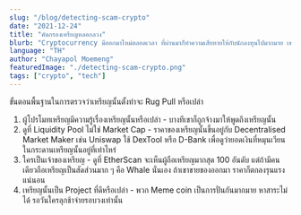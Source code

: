 ```yaml
---
slug: "/blog/detecting-scam-crypto"
date: "2021-12-24"
title: "คัดกรองเหรียญหลอกลวง"
blurb: "Cryptocurrency มีออกมาใหม่ตลอดเวลา ที่ผ่านมาก็ทำความเสียหายให้กับนักลงทุนไปมากมาย เพราะเหรียญที่ออกมาโฆษณาว่ามีอนาคต และ ถูกปั่นกระแสด้วยนักวิเคราะห์บน Internet มาป้องกันความเสียหายโดยวิธีคัดกรองเหรียญหลอกลวงเบื้องต้นกัน"
language: "TH"
author: "Chayapol Moemeng"
featuredImage: "./detecting-scam-crypto.png"
tags: ["crypto", "tech"]
---
```

ขั้นตอนพื้นฐานในการตรวจว่าเหรียญนั้นตั้งท่าจะ Rug Pull หรือเปล่า
1. ผู้โปรโมทเหรียญมีความรู้เรื่องเหรียญนั้นหรือเปล่า - บางทีเขาก็ถูกจ้างมาให้พูดถึงเหรียญนั้น
2. ดูที่ Liquidity Pool ไม่ใช่ Market Cap - ราคาของเหรียญนั้นขึ้นอยู่กับ Decentralised Market Maker เช่น Uniswap ใช้ DexTool หรือ D-Bank เพื่อดูว่ายอดเงินที่หมุนเวียนในกระดานเหรียญนั้นอยู่ที่เท่าไหร่
3. ใครเป็นเจ้าของเหรียญ - ดูที่ EtherScan จะเห็นผู้ถือเหรียญมากสุด 100 อันดับ แต่ถ้ามีคนเดียวถือเหรียญเป็นสัดส่วนมาก ๆ คือ Whale นั่นเอง ถ้าเขาขายของออกมา ราคาก็ตกลงรุนแรงแน่นอน
4. เหรียญนั้นเป็น Project ที่ดีหรือเปล่า - พวก Meme coin เป็นการปั่นกันมากมาย หาสาระไม่ได้ รอวันใครลุกช้าจ่ายรอบวงเท่านั้น